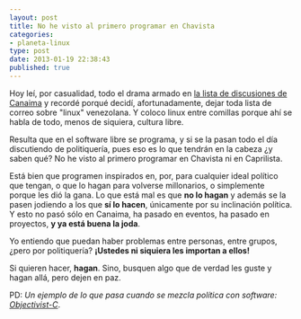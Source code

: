 ```yaml
---
layout: post
title: No he visto al primero programar en Chavista
categories:
- planeta-linux
type: post
date: 2013-01-19 22:38:43
published: true
---
```

Hoy leí, por casualidad, todo el drama armado en [la lista de discusiones de Canaima](http://listas.canaima.softwarelibre.gob.ve/pipermail/discusion/2013-January/) y recordé porqué decidí, afortunadamente, dejar toda lista de correo sobre "linux" venezolana. Y coloco linux entre comillas porque ahí se habla de todo, menos de siquiera, cultura libre.

Resulta que en el software libre se programa, y si se la pasan todo el día discutiendo de politiquería, pues eso es lo que tendrán en la cabeza ¿y saben qué? No he visto al primero programar en Chavista ni en Caprilista.

Está bien que programen inspirados en, por, para cualquier ideal político que tengan, o que lo hagan para volverse millonarios, o simplemente porque les dió la gana. Lo que está mal es que **no lo hagan** y además se la pasen jodiendo a los que **sí lo hacen**, únicamente por su inclinación política. Y esto no pasó sólo en Canaima, ha pasado en eventos, ha pasado en proyectos, **y ya está buena la joda**.

Yo entiendo que puedan haber problemas entre personas, entre grupos, ¿pero por politiquería? **¡Ustedes ni siquiera les importan a ellos!**

Si quieren hacer, **hagan**. Sino, busquen algo que de verdad les guste y hagan allá, pero dejen en paz.

PD: *Un ejemplo de lo que pasa cuando se mezcla política con software: [Objectivist-C](http://fdiv.net/2012/04/01/objectivist-c)*.
